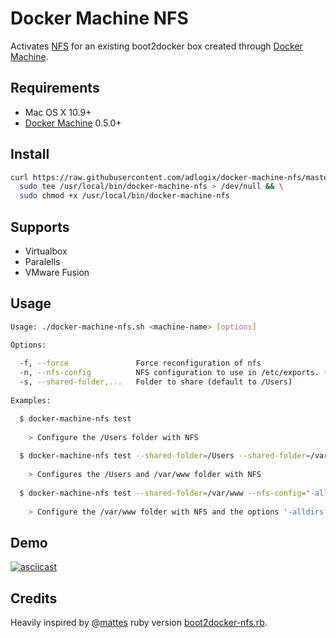 # Docker Machine NFS

Activates [NFS](https://en.wikipedia.org/wiki/Network_File_System) for an
existing boot2docker box created through
[Docker Machine](https://docs.docker.com/machine/).

## Requirements

* Mac OS X 10.9+
* [Docker Machine](https://docs.docker.com/machine/) 0.5.0+

## Install

```sh
curl https://raw.githubusercontent.com/adlogix/docker-machine-nfs/master/docker-machine-nfs.sh |
  sudo tee /usr/local/bin/docker-machine-nfs > /dev/null && \
  sudo chmod +x /usr/local/bin/docker-machine-nfs
```

## Supports

* Virtualbox
* Paralells
* VMware Fusion

## Usage

```sh
Usage: ./docker-machine-nfs.sh <machine-name> [options]

Options:
  
  -f, --force               Force reconfiguration of nfs
  -n, --nfs-config          NFS configuration to use in /etc/exports. (default to '-alldirs -mapall=$(id -u):$(id -g)')
  -s, --shared-folder,...   Folder to share (default to /Users)
  
Examples:

  $ docker-machine-nfs test
  
    > Configure the /Users folder with NFS
  
  $ docker-machine-nfs test --shared-folder=/Users --shared-folder=/var/www
  
    > Configures the /Users and /var/www folder with NFS
    
  $ docker-machine-nfs test --shared-folder=/var/www --nfs-config="-alldirs -maproot=0"
  
    > Configure the /var/www folder with NFS and the options '-alldirs -maproot=0'
```

## Demo

[![asciicast](https://asciinema.org/a/20224.png)](https://asciinema.org/a/20224)

## Credits

Heavily inspired by @[mattes](https://github.com/mattes) ruby version
[boot2docker-nfs.rb](https://gist.github.com/mattes/4d7f435d759ca2581347).
